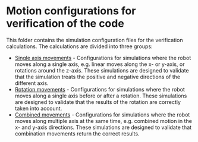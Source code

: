 # Motion configurations for verification of the code

This folder contains the simulation configuration files for the verification calculations. The
calculations are divided into three groups:

- [Single axis movements](linear_with_single_axis/README.md) - Configurations for simulations where
  the robot moves along a single axis, e.g. linear moves along the x- or y-axis, or rotations around
  the z-axis. These simulations are designed to validate that the simulation treats the positive and
  negative directions of the different axis.
- [Rotation movements](rotation_with_single_axis/README.md) - Configurations for simulations where
  the robot moves along a single axis before or after a rotation. These simulations are designed to
  validate that the results of the rotation are correctly taken into account.
- [Combined movements](combined/README.md) - Configurations for simulations where the robot moves
  along multiple axis at the same time, e.g. combined motion in the x- and y-axis directions. These
  simulations are designed to validate that combination movements return the correct results.

